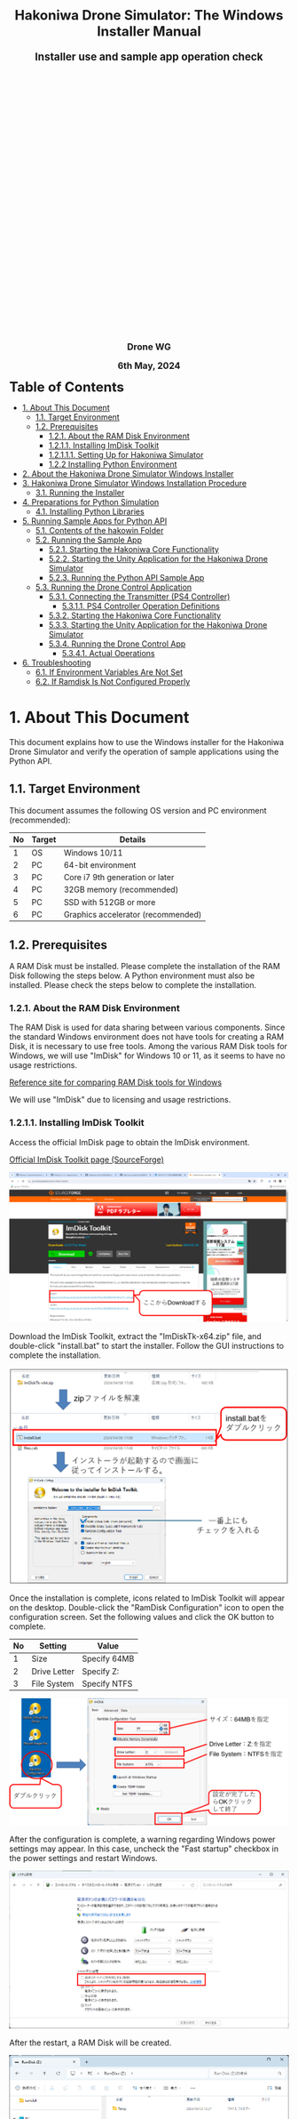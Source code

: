 <div class="box-title">
    <p>
    <div style="font-size:18pt;font-weight:bold;text-align:center;margin-top:150px"><span class="title">Hakoniwa Drone Simulator: The Windows Installer Manual</span></div>
    </p>
    <p>
    <div style="font-size:14pt;font-weight:bold;text-align:center;margin-top:20px"><span class="sub-title">Installer use and sample app operation check</span></div>
    </p>
    <p>
    <div style="font-size:12pt;font-weight:bold;text-align:center;margin-top:500px"><span class="author">Drone WG</span></div>
    </p>
    <p>
    <div style="font-size:12pt;font-weight:bold;text-align:center;margin-top:10px"><span class="date">6th May, 2024</span></div>
    </p>
</div>

<!-- 改ページ -->
<div style="page-break-before:always"></div>

<div style="font-size:18pt;font-weight:bold;text-align:left;"><span class="contents">Table of Contents</span></div>
<!-- TOC -->

- [1. About This Document](#1-about-this-document)
  - [1.1. Target Environment](#11-target-environment)
  - [1.2. Prerequisites](#12-prerequisites)
    - [1.2.1. About the RAM Disk Environment](#121-about-the-ram-disk-environment)
    - [1.2.1.1. Installing ImDisk Toolkit](#1211-installing-imdisk-toolkit)
    - [1.2.1.1.1. Setting Up for Hakoniwa Simulator](#12111-setting-up-for-hakoniwa-simulator)
    - [1.2.2 Installing Python Environment](#122-installing-python-environment)
- [2. About the Hakoniwa Drone Simulator Windows Installer](#2-about-the-hakoniwa-drone-simulator-windows-installer)
- [3. Hakoniwa Drone Simulator Windows Installation Procedure](#3-hakoniwa-drone-simulator-windows-installation-procedure)
  - [3.1. Running the Installer](#31-running-the-installer)
- [4. Preparations for Python Simulation](#4-preparations-for-python-simulation)
  - [4.1. Installing Python Libraries](#41-installing-python-libraries)
- [5. Running Sample Apps for Python API](#5-running-sample-apps-for-python-api)
  - [5.1. Contents of the hakowin Folder](#51-contents-of-the-hakowin-folder)
  - [5.2. Running the Sample App](#52-running-the-sample-app)
    - [5.2.1. Starting the Hakoniwa Core Functionality](#521-starting-the-hakoniwa-core-functionality)
    - [5.2.2. Starting the Unity Application for the Hakoniwa Drone Simulator](#522-starting-the-unity-application-for-the-hakoniwa-drone-simulator)
    - [5.2.3. Running the Python API Sample App](#523-running-the-python-api-sample-app)
  - [5.3. Running the Drone Control Application](#53-running-the-drone-control-application)
    - [5.3.1. Connecting the Transmitter (PS4 Controller)](#531-connecting-the-transmitter-ps4-controller)
      - [5.3.1.1. PS4 Controller Operation Definitions](#5311-ps4-controller-operation-definitions)
    - [5.3.2. Starting the Hakoniwa Core Functionality](#532-starting-the-hakoniwa-core-functionality)
    - [5.3.3. Starting the Unity Application for the Hakoniwa Drone Simulator](#533-starting-the-unity-application-for-the-hakoniwa-drone-simulator)
    - [5.3.4. Running the Drone Control App](#534-running-the-drone-control-app)
      - [5.3.4.1. Actual Operations](#5341-actual-operations)
- [6. Troubleshooting](#6-troubleshooting)
  - [6.1. If Environment Variables Are Not Set](#61-if-environment-variables-are-not-set)
  - [6.2. If Ramdisk Is Not Configured Properly](#62-if-ramdisk-is-not-configured-properly)

<!-- /TOC -->
<!-- 改ページ -->
<div style="page-break-before:always"></div>

# 1. About This Document

This document explains how to use the Windows installer for the Hakoniwa Drone Simulator and verify the operation of sample applications using the Python API.

## 1.1. Target Environment

This document assumes the following OS version and PC environment (recommended):

| No  | Target | Details                            |
| --- | ------ | ---------------------------------- |
| 1   | OS     | Windows 10/11                      |
| 2   | PC     | 64-bit environment                 |
| 3   | PC     | Core i7 9th generation or later    |
| 4   | PC     | 32GB memory (recommended)          |
| 5   | PC     | SSD with 512GB or more             |
| 6   | PC     | Graphics accelerator (recommended) |

## 1.2. Prerequisites

A RAM Disk must be installed. Please complete the installation of the RAM Disk following the steps below.
A Python environment must also be installed. Please check the steps below to complete the installation.

### 1.2.1. About the RAM Disk Environment

The RAM Disk is used for data sharing between various components. Since the standard Windows environment does not have tools for creating a RAM Disk, it is necessary to use free tools.
Among the various RAM Disk tools for Windows, we will use "ImDisk" for Windows 10 or 11, as it seems to have no usage restrictions.

[Reference site for comparing RAM Disk tools for Windows](https://ik4.es/en/how-to-create-a-ram-disk-in-windows-10-8-and-windows-7/)

We will use "ImDisk" due to licensing and usage restrictions.

### 1.2.1.1. Installing ImDisk Toolkit

Access the official ImDisk page to obtain the ImDisk environment.

[Official ImDisk Toolkit page (SourceForge)](https://sourceforge.net/projects/imdisk-toolkit/)

![How to get ImDisk Toolkit](./ramdisk/rd11.png)

Download the ImDisk Toolkit, extract the "ImDiskTk-x64.zip" file, and double-click "install.bat" to start the installer. Follow the GUI instructions to complete the installation.

![ImDisk Toolkitのインストール](./ramdisk/rd12.png)

Once the installation is complete, icons related to ImDisk Toolkit will appear on the desktop. Double-click the "RamDisk Configuration" icon to open the configuration screen. Set the following values and click the OK button to complete.

| No  | Setting      | Value        |
| --- | ------------ | ------------ |
| 1   | Size         | Specify 64MB |
| 2   | Drive Letter | Specify Z:   |
| 3   | File System  | Specify NTFS |

![RamDisk Configurationの設定内容](./ramdisk/rd13.png)

After the configuration is complete, a warning regarding Windows power settings may appear. In this case, uncheck the "Fast startup" checkbox in the power settings and restart Windows.

![Windowsの電源設定](./ramdisk/rd14.png)

After the restart, a RAM Disk will be created.

![RamDisk設定完了](./ramdisk/rd15.png)

[Reference site for ImDisk setup: Building an ultra-comfortable environment with RAM Disk](https://avalon-studio.work/blog/windows/ram-disk-configration/)

### 1.2.1.1.1. Setting Up for Hakoniwa Simulator

Hakoniwa Simulator uses a folder called "mmap" on the RAM Disk. Since the "mmap" folder disappears after a Windows restart or shutdown, it is necessary to set up ImDisk Toolkit to create the folder during startup.

Create an "mmap.bat" file with the following contents:

```txt
z:
mkdir mmap
```

Save the "mmap.bat" file in an appropriate location. Then double-click "RamDisk Configuration" to start it.

When the RamDisk Configuration screen appears, click the "Advanced" tab. In the "Run after mounting" section, specify the previously created "mmap.bat" file. Click the OK button to complete.

![mmapフォルダ作成用のバッチファイル指定](./ramdisk/rd16.png)

### 1.2.2 Installing Python Environment

Access the official Python page to obtain the Python environment for Windows.

[Official Python page](https://www.python.org/)

![Python環境の入手](./python/Python11.png)

Click to start the download automatically. After downloading, run the installer and follow the on-screen instructions to complete the installation.

![Python環境のインストール](./python/Python12.png)

[Reference URL: Installing Python 3.10 on Windows (Path Setup)](https://qiita.com/youichi_io/items/3111e1cf696a87673b23)

# 2. About the Hakoniwa Drone Simulator Windows Installer

The Hakoniwa Drone Simulator Windows installer was developed using Microsoft's Visual Studio 2022 Community Edition IDE. It is intended for open source and personal use only. Licensing terms and conditions follow Microsoft's license.

[Visual Studio 2022 Community Edition License Terms](https://visualstudio.microsoft.com/en/license-terms/vs2022-ga-community/)

[Visual Studio 2022 Community Edition Redistribution Terms](https://learn.microsoft.com/en-us/visualstudio/releases/2022/redistribution)

# 3. Hakoniwa Drone Simulator Windows Installation Procedure

Download the zip file from the Releases page and extract it to an appropriate folder.

## 3.1. Running the Installer

Move to the folder where the zip file was extracted. The files "setup.exe" and "hakowin.msi" should be extracted. The contents of these files are as follows:

| No  | File Name   | Description                                              |
| --- | ----------- | -------------------------------------------------------- |
| 1   | setup.exe   | Setup executable for installing Hakoniwa Drone Simulator |
| 2   | hakowin.msi | Complete package for installing Hakoniwa Drone Simulator |

Once these files are extracted, right-click on "setup.exe" and click "Run as administrator."

![箱庭ドローンシミュレータインストーラ1](./hakoinst/inst1.png)

The Hakowin Setup Wizard will start. Click "Next."

![箱庭ドローンシミュレータインストーラ2](./hakoinst/inst2.png)

In the installation folder selection screen, click "Next."

**Note:** Although you can select the installation folder and user, please proceed without changing these settings.

In the hakoniwa drone config file screen, leave the radio button for the config file at the default setting, then click "Next."

![箱庭ドローンシミュレータインストーラ3](./hakoinst/inst3.png)

Click "Next" in the installation confirmation screen, and wait for the progress bar to complete. Once completed, click "Next" and then click "Finish" to close.

![箱庭ドローンシミュレータインストーラ4](./hakoinst/inst4.png)

The Hakoniwa Drone Simulator environment is now installed.

The installation destination is as follows:

```txt
C:\Users\"Username"\Documents\hakoniwa\hakowin\hakoniwa-px4-win
```

# 4. Preparations for Python Simulation

To run simulations using Python, it is necessary to install the required libraries for Python.

## 4.1. Installing Python Libraries

Start PowerShell in administrator mode from the Windows Start menu.

![Powershell起動](./hakoinst/hakowin23.png)

Use the pip command to install the following libraries:

```powershell
PS C:\Windows\System32> pip install pygame
PS C:\Windows\System32> pip install numpy
PS C:\Windows\System32> pip install opencv-python
```

# 5. Running Sample Apps for Python API

Once installation is complete, a "hakowin" folder will be created on the desktop. This folder contains shortcuts for the Hakoniwa Drone Simulator environment and sample apps for Python API.

![箱庭ドローンシミュレータサンプルアプリ1](./hakoinst/inst5.png)

## 5.1. Contents of the hakowin Folder

The "hakowin" folder contains core functions, Unity drone models, and sample applications for Hakoniwa Drone Simulator.

![箱庭ドローンシミュレータサンプルアプリ2](./hakoinst/inst6.png)

| No  | File Name                   | Type          | Purpose                                                    |
| --- | --------------------------- | ------------- | ---------------------------------------------------------- |
| 1   | Shortcut to create_mmap.bat | mmap          | Tool for confirming mmap                                   |
| 2   | Shortcut to run-win.bat     | Hakoniwa Core | Start core function for PX4                                |
| 3   | Shortcut to run-api.bat     | Hakoniwa Core | Start core function using Python API                       |
| 4   | Shortcut to run-api2.bat    | Hakoniwa Core | Start core function using Python API                       |
| 5   | Shortcut to run-sample.bat  | Python App    | Start sample application using Python API                  |
| 6   | Shortcut to run-camera.bat  | Python App    | Start camera application using Python API                  |
| 7   | Shortcut to run-rc.bat      | Python App    | Start remote control app using Python API                  |
| 8   | Shortcut to unity_model.exe | Unity App     | Start Unity visualization app for Hakoniwa Drone Simulator |

## 5.2. Running the Sample App

To confirm that the installation is successful, run the sample app using the Python API.

### 5.2.1. Starting the Hakoniwa Core Functionality

First, start the core function of Hakoniwa. Double-click the shortcut to "run-api2.bat" in the hakowin folder.

![箱庭ドローンシミュレータサンプルアプリ動作確認1](./hakoinst/inst7.png)

Verify that it is in the "WAIT START" state.

### 5.2.2. Starting the Unity Application for the Hakoniwa Drone Simulator

Next, start the Unity application for visualization in the Hakoniwa Drone Simulator. Double-click the "drone_model.exe" shortcut.

![箱庭ドローンシミュレータサンプルアプリ動作確認2](./hakoinst/inst8.png)

Once the Unity application starts, click the "START" button and wait.

### 5.2.3. Running the Python API Sample App

Finally, to verify the Python API functionality, run the sample app by double-clicking the "run-sample.bat" shortcut.

![箱庭ドローンシミュレータサンプルアプリ動作確認3](./hakoinst/inst9.png)

If the drone flies correctly in the Unity application after launching the sample app, the installation was successful.

## 5.3. Running the Drone Control Application

To confirm the control of the drone using a controller, proceed as follows:

### 5.3.1. Connecting the Transmitter (PS4 Controller)

Connect a PS4 controller to the PC via USB.

#### 5.3.1.1. PS4 Controller Operation Definitions

The PS4 controller is used to control the drone in the Python simulator. The control definitions are as follows:

| No  | PS4 Controller  | Description                               | Notes                                              |
| --- | --------------- | ----------------------------------------- | -------------------------------------------------- |
| 1   | Left Joy Stick  | Controls throttle and yaw                 |                                                    |
| 2   | Right Joy Stick | Controls pitch and roll                   |                                                    |
| 3   | × Button        | Arms/disarms the drone                    | "Arm" starts propeller rotation, "Disarm" stops it |
| 4   | □ Button        | Operates camera for taking photos         |                                                    |
| 5   | ○ Button        | Picks up/drops off cargo in the simulator |                                                    |

![PS4コントローラを使ったドローン操作](./hakoinst/hakowin210.png)
![LowPitchYow](./drone/drone1-en.png)

### 5.3.2. Starting the Hakoniwa Core Functionality

First, start the core function of Hakoniwa by double-clicking the shortcut to "run-api2.bat" in the hakowin folder.

![箱庭ドローンシミュレータサンプルアプリ動作確認1](./hakoinst/inst7.png)

Verify that it is in the "WAIT START" state.

### 5.3.3. Starting the Unity Application for the Hakoniwa Drone Simulator

Next, start the Unity application for visualization in the Hakoniwa Drone Simulator by double-clicking the "drone_model.exe" shortcut.

![箱庭ドローンシミュレータサンプルアプリ動作確認2](./hakoinst/inst8.png)

Once the Unity application starts, click the "START" button and wait.

### 5.3.4. Running the Drone Control App

Finally, run the drone control app by double-clicking the "run-rc.bat" shortcut.

![箱庭ドローンシミュレータサンプルアプリ動作確認3](./hakoinst/inst10.png)

#### 5.3.4.1. Actual Operations

Use the PS4 controller to operate the drone. First, press the × button to start the propellers. Use the left Joy Stick to move up and down or rotate left and right. Use the right Joy Stick to move forward and backward or slide left and right.

Try transporting cargo or taking photos using the Python simulator.

![Pythonシミュレータを使ったドローン荷物搬送例](./hakoinst/hakowin211_1.png)

# 6. Troubleshooting

The Hakoniwa Drone Simulator environment installed by the installer may encounter some issues. Please review your environment settings if you encounter the following problems.

## 6.1. If Environment Variables Are Not Set

If the installation is not performed with administrative privileges, environment variables may not be set. This can cause errors as shown below.

![箱庭ドローンシミュレータサンプルトラブルシュート1](./hakoinst/troubleshooting1.png)

In this case, uninstall the Hakoniwa Drone Simulator and reinstall it with administrative privileges.

## 6.2. If Ramdisk Is Not Configured Properly

If the RAM Disk is not configured correctly, errors as shown below may occur.

![箱庭ドローンシミュレータサンプルトラブルシュート2](./hakoinst/troubleshooting2.png)

In this case, review the pre-installation steps carefully and verify the RAM Disk settings.

